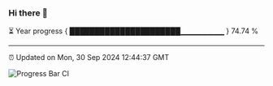 ### Hi there 👋

⏳ Year progress { ██████████████████████▁▁▁▁▁▁▁▁ } 74.74 %

---

⏰ Updated on Mon, 30 Sep 2024 12:44:37 GMT

![Progress Bar CI](https://github.com/ZhaoGui/ZhaoGui/workflows/Progress%20Bar%20CI/badge.svg)
